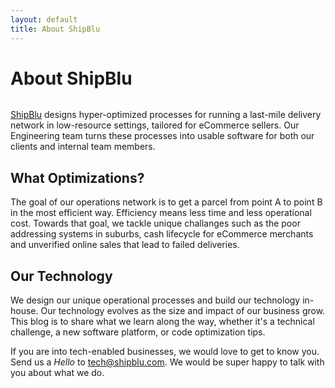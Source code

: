 ```yaml
---
layout: default
title: About ShipBlu
---
```


<div class="post">
	<h1 class="pageTitle">About ShipBlu</h1>
	<img src="{{ '/assets/img/blog-featured-img.jpeg' }}" alt="">
	<p class="intro"><a href="https://shipblu.com" target="_blank">ShipBlu</a> designs hyper-optimized processes for running a last-mile delivery network in low-resource settings, tailored for eCommerce sellers. Our Engineering team turns these processes into usable software for both our clients and internal team members.</p>
	<h2>What Optimizations?</h2>
	<p>The goal of our operations network is to get a parcel from point A to point B in the most efficient way. Efficiency means less time and less operational cost. Towards that goal, we tackle unique challanges such as the poor addressing systems in suburbs, cash lifecycle for eCommerce merchants and unverified online sales that lead to failed deliveries. </p>
	<h2>Our Technology</h2>
	<p>We design our unique operational processes and build our technology in-house. Our technology evolves as the size and impact of our business grow. This blog is to share what we learn along the way, whether it's a technical challenge, a new software platform, or code optimization tips.</p>
	<p>If you are into tech-enabled businesses, we would love to get to know you. Send us a <i>Hello</i> to <a href="mailto:tech@shipblu.com">tech@shipblu.com</a>. We would be super happy to talk with you about what we do.</p> 
</div>
